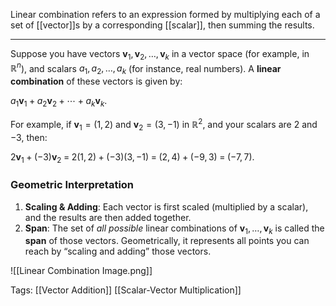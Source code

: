 Linear combination refers to an expression formed by multiplying each of a set of [[vector]]s by a corresponding [[scalar]], then summing the results.

---

Suppose you have vectors $\mathbf{v}_1, \mathbf{v}_2, \ldots, \mathbf{v}_k$ in a vector space (for example, in $\mathbb{R}^n$), and scalars $a_1, a_2, \ldots, a_k$ (for instance, real numbers). A **linear combination** of these vectors is given by:

$a_1 \mathbf{v}_1 + a_2 \mathbf{v}_2 + \cdots + a_k \mathbf{v}_k.$

For example, if $\mathbf{v}_1 = (1, 2)$ and $\mathbf{v}_2 = (3, -1)$ in $\mathbb{R}^2$, and your scalars are $2$ and $-3$, then:

$2 \mathbf{v}_1 \;+\; (-3) \mathbf{v}_2 \;=\; 2(1, 2) \;+\; (-3)(3, -1) \;=\; (2, 4) \;+\; (-9, 3) \;=\; (-7, 7).$

### Geometric Interpretation

1. **Scaling & Adding**: Each vector is first scaled (multiplied by a scalar), and the results are then added together.
2. **Span**: The set of *all possible* linear combinations of $\mathbf{v}_1, \ldots, \mathbf{v}_k$ is called the **span** of those vectors. Geometrically, it represents all points you can reach by “scaling and adding” those vectors.

![[Linear Combination Image.png]]

Tags:
[[Vector Addition]]
[[Scalar-Vector Multiplication]]
